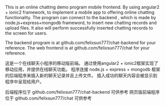 This is an online chatting demo program mobile frontend. 
By using angular2 + ionic2 framework, to implement a mobile app to offering online chatting functionality.
The program can connect to the backend , which is made by node.js+express+mongodb frameword, to insert new chatting records and upload files. It also will perform successfully inserted chatting records to the screen for users.

The backend program is at 	github.com/felixsun777/chat-backend 	for your reference.
The web frontend is at 		github.com/felixsun777/chat 			for your reference.


这是一个在线聊天小程序的移动版前端。 
通过使用angular2 + ionic2框架实现了移动应用，并提供在线聊天功能。
程序连接 node.js + express + mongodb 框架的后端程序来插入新的聊天记录并且上传文件。
插入成功的聊天内容会被显示到程序中呈现给用户。

后端程序位于 			github.com/felixsun777/chat-backend 		可供参考
网页版前端程序位于 		github.com/felixsun777/chat					可供参考